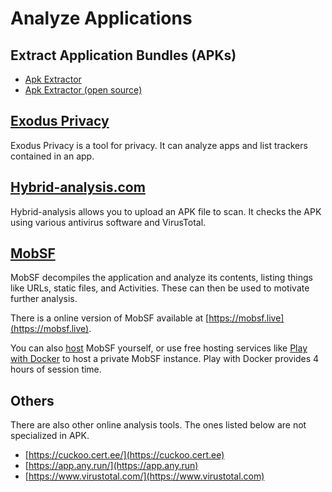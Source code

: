 # Analyze Applications

## Extract Application Bundles (APKs)

* [Apk Extractor](https://play.google.com/store/apps/details?id=com.ext.ui\&hl=zh\_TW)
* [Apk Extractor (open source)](https://f-droid.org/packages/axp.tool.apkextractor/)

## [Exodus Privacy](https://reports.exodus-privacy.eu.org/en/)

Exodus Privacy is a tool for privacy. It can analyze apps and list trackers contained in an app.

## [Hybrid-analysis.com](https://www.hybrid-analysis.com)

Hybrid-analysis allows you to upload an APK file to scan. It checks the APK using various antivirus software and VirusTotal.

## [MobSF](https://github.com/MobSF/Mobile-Security-Framework-MobSF)

MobSF decompiles the application and analyze its contents, listing things like URLs, static files, and Activities. These can then be used to motivate further analysis.

There is a online version of MobSF available at [https://mobsf.live](https://mobsf.live).

You can also [host](https://mobsf.github.io/docs/#/installation) MobSF yourself, or use free hosting services like [Play with Docker](https://labs.play-with-docker.com) to host a private MobSF instance. Play with Docker provides 4 hours of session time.

## Others

There are also other online analysis tools. The ones listed below are not specialized in APK.

* [https://cuckoo.cert.ee/](https://cuckoo.cert.ee)
* [https://app.any.run/](https://app.any.run)
* [https://www.virustotal.com/](https://www.virustotal.com)

